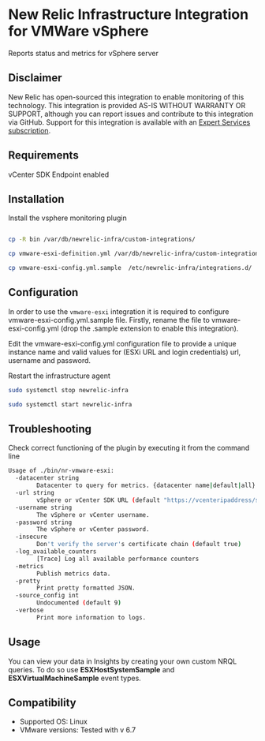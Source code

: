 # New Relic Infrastructure Integration for VMWare vSphere

Reports status and metrics for vSphere server

## Disclaimer

New Relic has open-sourced this integration to enable monitoring of this technology. This integration is provided AS-IS WITHOUT WARRANTY OR SUPPORT, although you can report issues and contribute to this integration via GitHub. Support for this integration is available with an [Expert Services subscription](https://newrelic.com/expertservices).

## Requirements

vCenter SDK Endpoint enabled

## Installation

Install the vsphere monitoring plugin

```sh

cp -R bin /var/db/newrelic-infra/custom-integrations/

cp vmware-esxi-definition.yml /var/db/newrelic-infra/custom-integrations/

cp vmware-esxi-config.yml.sample  /etc/newrelic-infra/integrations.d/

```

## Configuration

In order to use the `vmware-esxi` integration it is required to configure vmware-esxi-config.yml.sample file. Firstly, rename the file to vmware-esxi-config.yml (drop the .sample extension to enable this integration).

Edit the vmware-esxi-config.yml configuration file to provide a unique instance name and valid values for (ESXi URL and login credentials) url, username and password.

Restart the infrastructure agent

```sh
sudo systemctl stop newrelic-infra

sudo systemctl start newrelic-infra
```

## Troubleshooting

Check correct functioning of the plugin by executing it from the command line

```sh
Usage of ./bin/nr-vmware-esxi:
  -datacenter string
        Datacenter to query for metrics. {datacenter name|default|all}. all will discover all available datacenters. (default "default")
  -url string
        vSphere or vCenter SDK URL (default "https://vcenteripaddress/sdk")
  -username string
        The vSphere or vCenter username.
  -password string
        The vSphere or vCenter password.
  -insecure
        Don't verify the server's certificate chain (default true)
  -log_available_counters
        [Trace] Log all available performance counters
  -metrics
        Publish metrics data.
  -pretty
        Print pretty formatted JSON.
  -source_config int
        Undocumented (default 9)
  -verbose
        Print more information to logs.
```

## Usage

You can view your data in Insights by creating your own custom NRQL queries. To
do so use **ESXHostSystemSample** and **ESXVirtualMachineSample** event types.

## Compatibility

- Supported OS: Linux
- VMware versions: Tested with v 6.7
